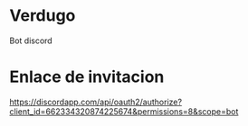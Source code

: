 # Verdugo
Bot discord

# Enlace de invitacion
https://discordapp.com/api/oauth2/authorize?client_id=662334320874225674&permissions=8&scope=bot